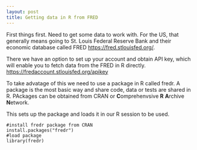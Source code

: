 ```yaml
---
layout: post
title: Getting data in R from FRED
---
```


First things first. Need to get some data to work with. For the US, that generally means going to St. Louis Federal Reserve Bank and their economic database called FRED <https://fred.stlouisfed.org/>.

There we have an option to set up your account and obtain API key, which will enable you to fetch data from the FRED in R directly. <https://fredaccount.stlouisfed.org/apikey>

To take advatage of this we need to use a package in R called fredr. A package is the most basic way and share code, data or tests are shared in R. PAckages can be obtained from CRAN or **C**omprehenvsive **R** **A**rchive **N**etwork. 

This sets up the package and loads it in our R session to be used. 
```
#install fredr package from CRAN
install.packages("fredr")
#load package
library(fredr)
```
